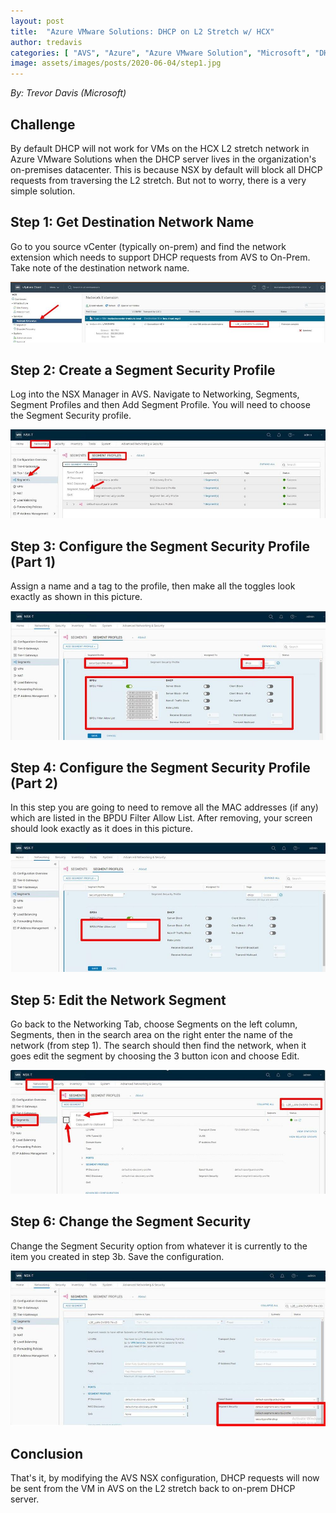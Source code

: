 ```yaml
---
layout: post
title:  "Azure VMware Solutions: DHCP on L2 Stretch w/ HCX"
author: tredavis
categories: [ "AVS", "Azure", "Azure VMware Solution", "Microsoft", "DHCP", "tredavis", "VMWare", "HCX", "L2 Stretch" ]
image: assets/images/posts/2020-06-04/step1.jpg
---
```

*By: Trevor Davis (Microsoft)*

## Challenge

By default ​​​​​​​DHCP will not work for VMs on the HCX L2 stretch network in Azure VMware Solutions when the DHCP server lives in the organization's on-premises datacenter.  This is because NSX by default will block all DHCP requests from traversing the L2 stretch.  But not to worry, there is a very simple solution.
 
## Step 1: Get Destination Network Name

Go to you source vCenter (typically on-prem) and find the network extension which needs to support DHCP requests from AVS to On-Prem.  Take note of the destination network name.

![step1](/assets/images/posts/2020-06-04/step1.jpg)

## Step 2: Create a Segment Security Profile

Log into the NSX Manager in AVS.  Navigate to Networking, Segments, Segment Profiles and then Add Segment Profile.  You will need to choose the Segment Security profile.

![step2](/assets/images/posts/2020-06-04/step2.jpg)

## Step 3: Configure the Segment Security Profile (Part 1)

Assign a name and a tag to the profile, then make all the toggles look exactly as shown in this picture.

![step3](/assets/images/posts/2020-06-04/step3.jpg)

## Step 4: Configure the Segment Security Profile (Part 2)

In this step you are going to need to remove all the MAC addresses (if any) which are listed in the BPDU Filter Allow List.  After removing, your screen should look exactly as it does in this picture.

![step4](/assets/images/posts/2020-06-04/step4.jpg)

## Step 5: Edit the Network Segment  

Go back to the Networking Tab, choose Segments on the left column, Segments, then in the search area on the right enter the name of the network (from step 1).  The search should then find the network, when it goes edit the segment by choosing the 3 button icon and choose Edit.
 
![step5](/assets/images/posts/2020-06-04/step5.jpg)

## Step 6: Change the Segment Security

Change the Segment Security option from whatever it is currently to the item you created in step 3b.  Save the configuration. 

![step6](/assets/images/posts/2020-06-04/step6.jpg)

## Conclusion

That's it, by modifying the AVS NSX configuration, DHCP requests will now be sent from the VM in AVS on the L2 stretch back to on-prem DHCP server.  